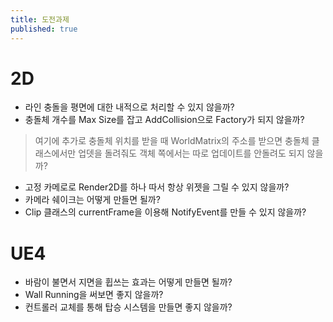 ```yaml
---
title: 도전과제
published: true
---
```



# 2D
- 라인 충돌을 평면에 대한 내적으로 처리할 수 있지 않을까?
- 충돌체 개수를 Max Size를 잡고 AddCollision으로 Factory가 되지 않을까?
> 여기에 추가로 충돌체 위치를 받을 때 WorldMatrix의 주소를 받으면
> 충돌체 클래스에서만 업뎃을 돌려줘도 객체 쪽에서는 따로 업데이트를 안돌려도 되지 않을까?
- 고정 카메로로 Render2D를 하나 따서 항상 위젯을 그릴 수 있지 않을까?
- 카메라 쉐이크는 어떻게 만들면 될까?
- Clip 클래스의 currentFrame을 이용해 NotifyEvent를 만들 수 있지 않을까?

# UE4
- 바람이 불면서 지면을 휩쓰는 효과는 어떻게 만들면 될까?
- Wall Running을 써보면 좋지 않을까?
- 컨트롤러 교체를 통해 탑승 시스템을 만들면 좋지 않을까?

